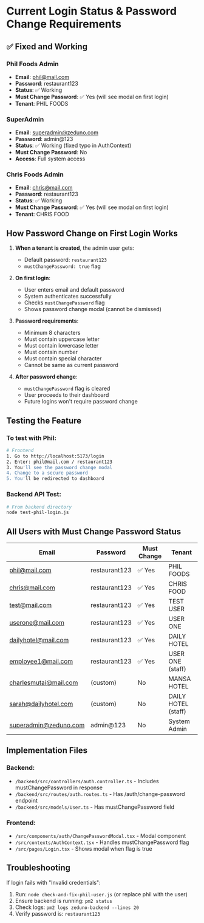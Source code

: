 # Current Login Status & Password Change Requirements

## ✅ Fixed and Working

### Phil Foods Admin
- **Email**: phil@mail.com
- **Password**: restaurant123
- **Status**: ✅ Working
- **Must Change Password**: ✅ Yes (will see modal on first login)
- **Tenant**: PHIL FOODS

### SuperAdmin
- **Email**: superadmin@zeduno.com
- **Password**: admin@123
- **Status**: ✅ Working (fixed typo in AuthContext)
- **Must Change Password**: No
- **Access**: Full system access

### Chris Foods Admin
- **Email**: chris@mail.com
- **Password**: restaurant123
- **Status**: ✅ Working
- **Must Change Password**: ✅ Yes (will see modal on first login)
- **Tenant**: CHRIS FOOD

## How Password Change on First Login Works

1. **When a tenant is created**, the admin user gets:
   - Default password: `restaurant123`
   - `mustChangePassword: true` flag

2. **On first login**:
   - User enters email and default password
   - System authenticates successfully
   - Checks `mustChangePassword` flag
   - Shows password change modal (cannot be dismissed)

3. **Password requirements**:
   - Minimum 8 characters
   - Must contain uppercase letter
   - Must contain lowercase letter
   - Must contain number
   - Must contain special character
   - Cannot be same as current password

4. **After password change**:
   - `mustChangePassword` flag is cleared
   - User proceeds to their dashboard
   - Future logins won't require password change

## Testing the Feature

### To test with Phil:
```bash
# Frontend
1. Go to http://localhost:5173/login
2. Enter: phil@mail.com / restaurant123
3. You'll see the password change modal
4. Change to a secure password
5. You'll be redirected to dashboard
```

### Backend API Test:
```bash
# From backend directory
node test-phil-login.js
```

## All Users with Must Change Password Status

| Email | Password | Must Change | Tenant |
|-------|----------|-------------|---------|
| phil@mail.com | restaurant123 | ✅ Yes | PHIL FOODS |
| chris@mail.com | restaurant123 | ✅ Yes | CHRIS FOOD |
| test@mail.com | restaurant123 | ✅ Yes | TEST USER |
| userone@mail.com | restaurant123 | ✅ Yes | USER ONE |
| dailyhotel@mail.com | restaurant123 | ✅ Yes | DAILY HOTEL |
| employee1@mail.com | restaurant123 | ✅ Yes | USER ONE (staff) |
| charlesmutai@mail.com | (custom) | No | MANSA HOTEL |
| sarah@dailyhotel.com | (custom) | No | DAILY HOTEL (staff) |
| superadmin@zeduno.com | admin@123 | No | System Admin |

## Implementation Files

### Backend:
- `/backend/src/controllers/auth.controller.ts` - Includes mustChangePassword in response
- `/backend/src/routes/auth.routes.ts` - Has /auth/change-password endpoint
- `/backend/src/models/User.ts` - Has mustChangePassword field

### Frontend:
- `/src/components/auth/ChangePasswordModal.tsx` - Modal component
- `/src/contexts/AuthContext.tsx` - Handles mustChangePassword flag
- `/src/pages/Login.tsx` - Shows modal when flag is true

## Troubleshooting

If login fails with "Invalid credentials":
1. Run: `node check-and-fix-phil-user.js` (or replace phil with the user)
2. Ensure backend is running: `pm2 status`
3. Check logs: `pm2 logs zeduno-backend --lines 20`
4. Verify password is: `restaurant123`